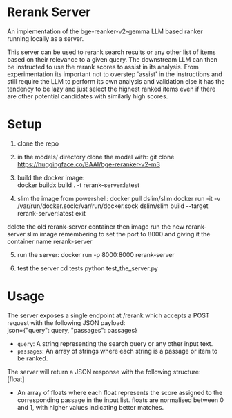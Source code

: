 # Rerank Server

An implementation of the bge-reanker-v2-gemma LLM based ranker running locally as a server. 

This server can be used to rerank search results or any other list of items based on their relevance to a given query. The downstream LLM can then be instructed to use the rerank scores to assist in its analysis. From experimentation its important not to overstep 'assist' in the instructions and still require the LLM to perform its own analysis and validation else it has the tendency to be lazy and just select the highest ranked items even if there are other potential candidates with similarly high scores.

# Setup
1. clone the repo

2. in the models/ directory clone the model with:
git clone https://huggingface.co/BAAI/bge-reranker-v2-m3

3. build the docker image:  
docker buildx build . -t rerank-server:latest

4. slim the image
from powershell:
docker pull dslim/slim
docker run -it -v /var/run/docker.sock:/var/run/docker.sock dslim/slim
build --target rerank-server:latest
exit

delete the old rerank-server container then image
run the new rerank-server.slim image remembering to set the port to 8000 and giving it the container name rerank-server

5. run the server: 
docker run -p 8000:8000 rerank-server

6. test the server
cd tests
python test_the_server.py


# Usage
The server exposes a single endpoint at /rerank which accepts a POST request with the following JSON payload:   
json={"query": query, "passages": passages}

- `query`: A string representing the search query or any other input text.  
- `passages`: An array of strings where each string is a passage or item to be ranked.

The server will return a JSON response with the following structure:  
[float]
- An array of floats where each float represents the score assigned to the corresponding passage in the input list. floats are normalised between 0 and 1, with higher values indicating better matches.










